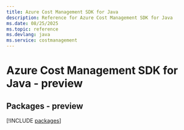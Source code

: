 ```yaml
---
title: Azure Cost Management SDK for Java
description: Reference for Azure Cost Management SDK for Java
ms.date: 08/25/2025
ms.topic: reference
ms.devlang: java
ms.service: costmanagement
---
```

# Azure Cost Management SDK for Java - preview
## Packages - preview
[!INCLUDE [packages](cost-management-index.md)]
